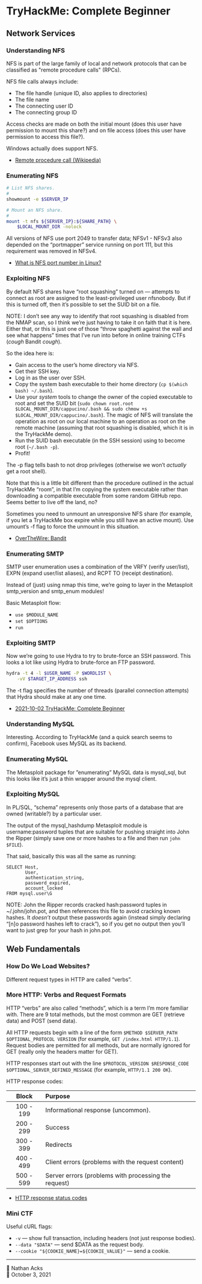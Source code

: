 # TryHackMe: Complete Beginner

## Network Services

### Understanding NFS

NFS is part of the large family of local and network protocols that can be classified as "remote procedure calls" (RPCs).

NFS file calls always include:

* The file handle (unique ID, also applies to directories)
* The file name
* The connecting user ID
* The connecting group ID

Access checks are made on both the initial mount (does this user have permission to mount this share?) and on file access (does this user have permission to access this file?).

Windows actually does support NFS.

* [Remote procedure call (Wikipedia)](https://en.wikipedia.org/wiki/Remote_procedure_call)

### Enumerating NFS

```bash
# List NFS shares.
#
showmount -e $SERVER_IP

# Mount an NFS share.
#
mount -t nfs ${SERVER_IP}:${SHARE_PATH} \
	$LOCAL_MOUNT_DIR -nolock
```

All versions of NFS use port 2049 to transfer data; NFSv1 - NFSv3 also depended on the “portmapper” service running on port 111, but this requirement was removed in NFSv4.

* [What is NFS port number in Linux?](https://racinpaper.com/auto-racing/what-is-nfs-port-number-in-linux.html)

### Exploiting NFS

By default NFS shares have “root squashing” turned on — attempts to connect as root are assigned to the least-privileged user nfsnobody. But if this is turned off, then it’s possible to set the SUID bit on a file.

NOTE: I don’t see any way to identify that root squashing is disabled from the NMAP scan, so I think we’re just having to take it on faith that it is here. Either that, or this is just one of those “throw spaghetti against the wall and see what happens” times that I’ve run into before in online training CTFs (*cough* Bandit *cough*).

So the idea here is:

* Gain access to the user’s home directory via NFS.
* Get their SSH key.
* Log in as the user over SSH.
* Copy the system bash executable to their home directory (`cp $(which bash) ~/.bash`).
* Use your *system* tools to change the owner of the copied executable to root and set the SUID bit (`sudo chown root.root $LOCAL_MOUNT_DIR/cappucino/.bash && sudo chmow +s $LOCAL_MOUNT_DIR/cappucino/.bash`). The magic of NFS will translate the operation as root on our local machine to an operation as root on the remote machine (assuming that root squashing is disabled, which it is in the TryHackMe demo).
* Run the SUID bash executable (in the SSH session) using to become root (`~/.bash -p`).
* Profit!

The -p flag tells bash to not drop privileges (otherwise we won’t *actually* get a root shell).

Note that this is a little bit different than the procedure outlined in the actual TryHackMe “room”, in that I’m copying the system executable rather than downloading a compatible executable from some random GitHub repo. Seems better to live off the land, no?

Sometimes you need to unmount an unresponsive NFS share (for example, if you let a TryHackMe box expire while you still have an active mount). Use umount’s -f flag to force the unmount in this situation.

* [OverTheWire: Bandit](../notes/overthewire-bandit.md)

### Enumerating SMTP

SMTP user enumeration uses a combination of the VRFY (verify user/list), EXPN (expand user/list aliases), and RCPT TO (receipt destination).

Instead of (just) using nmap this time, we’re going to layer in the Metasploit smtp_version and smtp_enum modules!

Basic Metasploit flow:

* `use $MODULE_NAME`
* `set $OPTIONS`
* `run`

### Exploiting SMTP

Now we’re going to use Hydra to try to brute-force an SSH password. This looks a lot like using Hydra to brute-force an FTP password.

```bash
hydra -t 4 -l $USER_NAME -P $WORDLIST \
	-vV $TARGET_IP_ADDRESS ssh
```

The -t flag specifies the number of threads (parallel connection attempts) that Hydra should make at any one time.

* [2021-10-02 TryHackMe: Complete Beginner](2021-10-02-tryhackme-complete-beginner.md)

### Understanding MySQL

Interesting. According to TryHackMe (and a quick search seems to confirm), Facebook uses MySQL as its backend.

### Enumerating MySQL

The Metasploit package for ”enumerating” MySQL data is mysql_sql, but this looks like it’s just a thin wrapper around the mysql client.

### Exploiting MySQL

In PL/SQL, “schema” represents only those parts of a database that are owned (writable?) by a particular user.

The output of the mysql_hashdump Metasploit module is username:password tuples that are suitable for pushing straight into John the Ripper (simply save one or more hashes to a file and then run `john $FILE`).

That said, basically this was all the same as running:

```mysql
SELECT Host,
       User,
       authentication_string, 
       password_expired,
       account_locked
FROM mysql.user\G
```

NOTE: John the Ripper records cracked hash:password tuples in ~/.john/john.pot, and then references this file to avoid cracking known hashes. It *doesn’t* output these passwords again (instead simply declaring “[n]o password hashes left to crack”), so if you get no output then you’ll want to just grep for your hash in john.pot.

## Web Fundamentals

### How Do We Load Websites?

Different request types in HTTP are called “verbs”.

### More HTTP: Verbs and Request Formats

HTTP “verbs” are also called “methods”, which is a term I’m more familiar with. There are 9 total methods, but the most common are GET (retrieve data) and POST (send data).

All HTTP requests begin with a line of the form `$METHOD $SERVER_PATH $OPTIONAL_PROTOCOL VERSION` (for example, `GET /index.html HTTP/1.1`). Request bodies are permitted for all methods, but are normally ignored for GET (really only the headers matter for GET).

HTTP responses start out with the line `$PROTOCOL_VERSION $RESPONSE_CODE $OPTIONAL_SERVER_DEFINED_MESSAGE` (for example, `HTTP/1.1 200 OK`).

HTTP response codes:

|   Block   | Purpose                                              |
|:---------:|:---------------------------------------------------- |
| 100 - 199 | Informational response (uncommon).                   |
| 200 - 299 | Success                                              |
| 300 - 399 | Redirects                                            |
| 400 - 499 | Client errors (problems with the request content)    |
| 500 - 599 | Server errors (problems with processing the request) |

* [HTTP response status codes](https://developer.mozilla.org/en-US/docs/Web/HTTP/Status)

### Mini CTF

Useful cURL flags:

* `-v` — show full transaction, including headers (not just response bodies).
* `--data "$DATA"` — send $DATA as the request body.
* `--cookie "${COOKIE_NAME}=${COOKIE_VALUE}"` — send a cookie.

- - - -

<span aria-hidden="true">👤</span> Nathan Acks  
<span aria-hidden="true">📅</span> October 3, 2021
